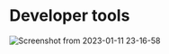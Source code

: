 # Developer tools
![Screenshot from 2023-01-11 23-16-58](https://user-images.githubusercontent.com/85625481/211909086-a183d09a-bcb9-4307-8260-8c5b10e9fdd1.png)
